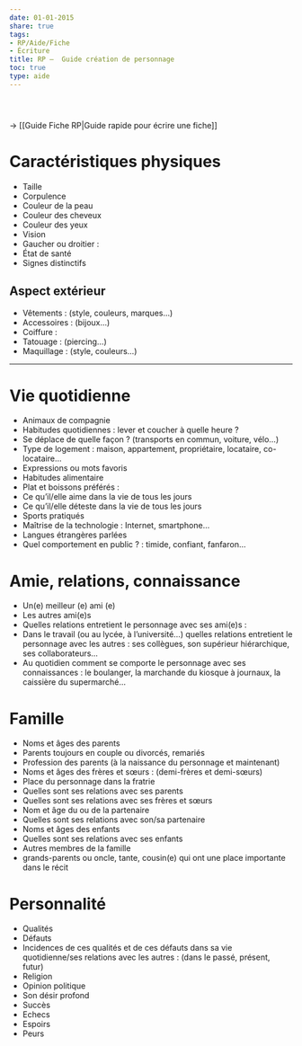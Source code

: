 ```yaml
---
date: 01-01-2015
share: true
tags:
- RP/Aide/Fiche
- Écriture
title: RP —  Guide création de personnage
toc: true
type: aide
---
```


$$~$$  
→ [[Guide Fiche RP\|Guide rapide pour écrire une fiche]]  
  
  
# Caractéristiques physiques  
- Taille  
- Corpulence   
- Couleur de la peau   
- Couleur des cheveux  
- Couleur des yeux  
- Vision  
- Gaucher ou droitier :   
- État de santé   
- Signes distinctifs  
  
## Aspect extérieur  
- Vêtements : (style, couleurs, marques…)   
- Accessoires : (bijoux…)   
- Coiffure :   
- Tatouage : (piercing…)   
- Maquillage : (style, couleurs…)  
  
---  
  
# Vie quotidienne  
- Animaux de compagnie  
- Habitudes quotidiennes : lever et coucher à quelle heure ?   
- Se déplace de quelle façon ? (transports en commun, voiture, vélo…)   
- Type de logement : maison, appartement, propriétaire, locataire, co-locataire…   
- Expressions ou mots favoris  
- Habitudes alimentaire  
- Plat et boissons préférés :   
- Ce qu’il/elle aime dans la vie de tous les jours  
- Ce qu’il/elle déteste dans la vie de tous les jours   
 - Sports pratiqués   
- Maîtrise de la technologie : Internet, smartphone…   
- Langues étrangères parlées  
- Quel comportement en public ? : timide, confiant, fanfaron…   
  
  
# Amie, relations, connaissance  
- Un(e) meilleur (e) ami (e)  
- Les autres ami(e)s   
- Quelles relations entretient le personnage avec ses ami(e)s :   
- Dans le travail (ou au lycée, à l’université…) quelles relations entretient le personnage avec les autres : ses collègues, son supérieur hiérarchique, ses collaborateurs…   
- Au quotidien comment se comporte le personnage avec ses connaissances : le boulanger, la marchande du kiosque à journaux, la caissière du supermarché…   
  
# Famille  
- Noms et âges des parents   
- Parents toujours en couple ou divorcés, remariés  
- Profession des parents (à la naissance du personnage et maintenant)  
- Noms et âges des frères et sœurs : (demi-frères et demi-sœurs)  
- Place du personnage dans la fratrie  
- Quelles sont ses relations avec ses parents  
- Quelles sont ses relations avec ses frères et sœurs  
- Nom et âge du ou de la partenaire  
- Quelles sont ses relations avec son/sa partenaire   
- Noms et âges des enfants  
- Quelles sont ses relations avec ses enfants    
- Autres membres de la famille  
- grands-parents ou oncle, tante, cousin(e) qui ont une place importante dans le récit   
  
  
# Personnalité  
- Qualités  
- Défauts  
- Incidences de ces qualités et de ces défauts dans sa vie quotidienne/ses relations avec les autres : (dans le passé, présent, futur)   
- Religion  
- Opinion politique  
- Son désir profond  
- Succès   
- Echecs  
- Espoirs  
- Peurs